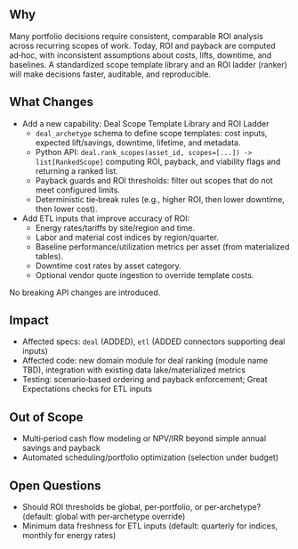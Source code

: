 ## Why
Many portfolio decisions require consistent, comparable ROI analysis across recurring scopes of work. Today, ROI and payback are computed ad‑hoc, with inconsistent assumptions about costs, lifts, downtime, and baselines. A standardized scope template library and an ROI ladder (ranker) will make decisions faster, auditable, and reproducible.

## What Changes
- Add a new capability: Deal Scope Template Library and ROI Ladder
  - `deal_archetype` schema to define scope templates: cost inputs, expected lift/savings, downtime, lifetime, and metadata.
  - Python API: `deal.rank_scopes(asset_id, scopes=[...]) -> list[RankedScope]` computing ROI, payback, and viability flags and returning a ranked list.
  - Payback guards and ROI thresholds: filter out scopes that do not meet configured limits.
  - Deterministic tie‑break rules (e.g., higher ROI, then lower downtime, then lower cost).
- Add ETL inputs that improve accuracy of ROI:
  - Energy rates/tariffs by site/region and time.
  - Labor and material cost indices by region/quarter.
  - Baseline performance/utilization metrics per asset (from materialized tables).
  - Downtime cost rates by asset category.
  - Optional vendor quote ingestion to override template costs.

No breaking API changes are introduced.

## Impact
- Affected specs: `deal` (ADDED), `etl` (ADDED connectors supporting deal inputs)
- Affected code: new domain module for deal ranking (module name TBD), integration with existing data lake/materialized metrics
- Testing: scenario‑based ordering and payback enforcement; Great Expectations checks for ETL inputs

## Out of Scope
- Multi‑period cash flow modeling or NPV/IRR beyond simple annual savings and payback
- Automated scheduling/portfolio optimization (selection under budget)

## Open Questions
- Should ROI thresholds be global, per‑portfolio, or per‑archetype? (default: global with per‑archetype override)
- Minimum data freshness for ETL inputs (default: quarterly for indices, monthly for energy rates)

